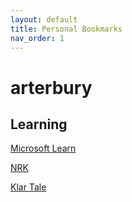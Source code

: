 ```yaml
---
layout: default
title: Personal Bookmarks
nav_order: 1
---
```


# arterbury

## Learning

[Microsoft Learn](https://docs.microsoft.com/en-us/learn/)

[NRK](https://www.nrk.no/)

[Klar Tale](https://www.klartale.no/)

